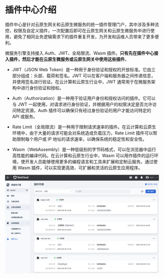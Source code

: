 # 插件中心介绍

插件中心是针对云原生网关和云原生微服务的统一插件管理门户，其中涉及多种流控，权限及自定义插件，一次配置后即可在云原生网关和云原生微服务中进行使用，避免了相同业务逻辑需求下的插件重复开发，为开发和运维人员带来了更多便利。

微服务引擎支持接入 Auth、JWT、全局限流、Wasm 插件。**只有先在插件中心接入插件，然后才能在云原生微服务或云原生网关中使用这些插件**。

- JWT（JSON Web Token）是一种用于身份验证和授权的开放标准。它由三部分组成：头部、载荷和签名。JWT 可以在客户端和服务器之间传递信息，并使用签名进行验证。在云计算和云原生行业中，JWT 通常用于在微服务架构中进行身份验证和授权。

- Auth（Authorization）是一种用于验证用户身份和授权访问的插件。它可以与 JWT 一起使用，对请求进行身份验证，并根据用户的权限决定是否允许访问特定资源。Auth 插件可以确保只有经过身份验证的用户才能访问特定的 API 或服务。

- Rate Limit（全局限流）是一种用于限制请求速率的插件。在云计算和云原生环境中，由于大量的请求可能会对系统造成负载压力，Rate Limit 插件可以帮助限制每个用户或 IP 地址的请求速率，以确保系统的稳定性和安全性。

- Wasm（WebAssembly）是一种低级别的字节码格式，可以在浏览器中运行高性能的编译代码。在云计算和云原生行业中，Wasm 可以用作插件的运行环境，使开发人员能够使用更多的编程语言和工具来扩展和定制云服务。通过使用 Wasm 插件，可以实现更高效、可扩展和灵活的云原生应用程序。

![plugin list](../images/plugin01.png)
